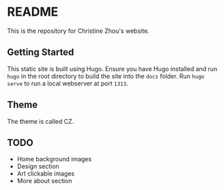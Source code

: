 # README

This is the repository for Christine Zhou's website.

## Getting Started

This static site is built using Hugo. Ensure you have Hugo installed and run `hugo` in the root directory to build the site into the `docs` folder. Run `hugo serve` to run a local webserver at port `1313`.

## Theme

The theme is called CZ.

## TODO

- Home background images
- Design section
- Art clickable images
- More about section
